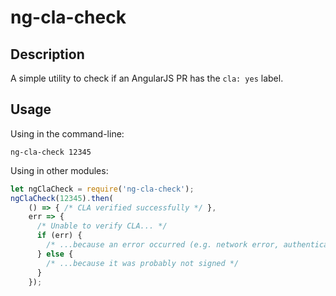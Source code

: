 # ng-cla-check

## Description

A simple utility to check if an AngularJS PR has the `cla: yes` label.

## Usage

Using in the command-line:

```shell
ng-cla-check 12345
```

Using in other modules:

```js
let ngClaCheck = require('ng-cla-check');
ngClaCheck(12345).then(
    () => { /* CLA verified successfully */ },
    err => {
      /* Unable to verify CLA... */
      if (err) {
        /* ...because an error occurred (e.g. network error, authentication error etc) */
      } else {
        /* ...because it was probably not signed */
      }
    });
```
